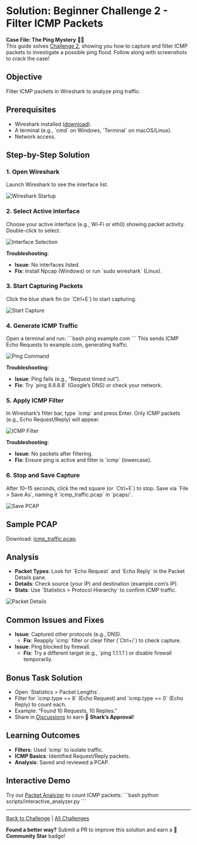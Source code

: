 # Solution: Beginner Challenge 2 - Filter ICMP Packets

**Case File: The Ping Mystery** 🕵️‍♂️  
This guide solves [Challenge 2](../challenge_2.md), showing you how to capture and filter ICMP packets to investigate a possible ping flood. Follow along with screenshots to crack the case!

## Objective
Filter ICMP packets in Wireshark to analyze ping traffic.

## Prerequisites
- Wireshark installed ([download](https://www.wireshark.org/download.html)).
- A terminal (e.g., \`cmd\` on Windows, \`Terminal\` on macOS/Linux).
- Network access.

## Step-by-Step Solution

### 1. Open Wireshark
Launch Wireshark to see the interface list.

![Wireshark Startup](../../../assets/beginner_ch2_wireshark_startup.png "Wireshark main window with interfaces")

### 2. Select Active Interface
Choose your active interface (e.g., Wi-Fi or eth0) showing packet activity. Double-click to select.

![Interface Selection](../../../assets/beginner_ch2_interface_selection.png "Selecting Wi-Fi interface with activity")

**Troubleshooting**:
- **Issue**: No interfaces listed.
- **Fix**: Install Npcap (Windows) or run \`sudo wireshark\` (Linux).

### 3. Start Capturing Packets
Click the blue shark fin (or \`Ctrl+E\`) to start capturing.

![Start Capture](../../../assets/beginner_ch2_start_capture.png "Wireshark capturing packets")

### 4. Generate ICMP Traffic
Open a terminal and run:
\`\`\`bash
ping example.com
\`\`\`
This sends ICMP Echo Requests to example.com, generating traffic.

![Ping Command](../../../assets/beginner_ch2_ping_command.png "Terminal running ping example.com")

**Troubleshooting**:
- **Issue**: Ping fails (e.g., “Request timed out”).
- **Fix**: Try \`ping 8.8.8.8\` (Google’s DNS) or check your network.

### 5. Apply ICMP Filter
In Wireshark’s filter bar, type \`icmp\` and press Enter. Only ICMP packets (e.g., Echo Request/Reply) will appear.

![ICMP Filter](../../../assets/beginner_ch2_icmp_filter.png "Wireshark with icmp filter applied")

**Troubleshooting**:
- **Issue**: No packets after filtering.
- **Fix**: Ensure ping is active and filter is \`icmp\` (lowercase).

### 6. Stop and Save Capture
After 10–15 seconds, click the red square (or \`Ctrl+E\`) to stop. Save via \`File > Save As\`, naming it \`icmp_traffic.pcap\` in \`pcaps/\`.

![Save PCAP](../../../assets/beginner_ch2_save_pcap.png "Saving capture as icmp_traffic.pcap")

## Sample PCAP
Download: [icmp_traffic.pcap](../../../pcaps/icmp_traffic.pcap).

## Analysis
- **Packet Types**: Look for \`Echo Request\` and \`Echo Reply\` in the Packet Details pane.
- **Details**: Check source (your IP) and destination (example.com’s IP).
- **Stats**: Use \`Statistics > Protocol Hierarchy\` to confirm ICMP traffic.

![Packet Details](../../../assets/beginner_ch2_packet_details.png "ICMP Echo Request details in Wireshark")

## Common Issues and Fixes
- **Issue**: Captured other protocols (e.g., DNS).
  - **Fix**: Reapply \`icmp\` filter or clear filter (\`Ctrl+/\`) to check capture.
- **Issue**: Ping blocked by firewall.
  - **Fix**: Try a different target (e.g., \`ping 1.1.1.1\`) or disable firewall temporarily.

## Bonus Task Solution
- Open \`Statistics > Packet Lengths\`.
- Filter for \`icmp.type == 8\` (Echo Request) and \`icmp.type == 0\` (Echo Reply) to count each.
- Example: “Found 10 Requests, 10 Replies.”
- Share in [Discussions](https://github.com/yourusername/Wireshark-Mastery/discussions) to earn 🦈 **Shark’s Approval**!

## Learning Outcomes
- **Filters**: Used \`icmp\` to isolate traffic.
- **ICMP Basics**: Identified Request/Reply packets.
- **Analysis**: Saved and reviewed a PCAP.

## Interactive Demo
Try our [Packet Analyzer](../../../scripts/interactive_analyzer.py) to count ICMP packets:
\`\`\`bash
python scripts/interactive_analyzer.py
\`\`\`

---

[Back to Challenge](../challenge_2.md) | [All Challenges](../../../README.md#challenges)

**Found a better way?** Submit a PR to improve this solution and earn a 🤝 **Community Star** badge!

